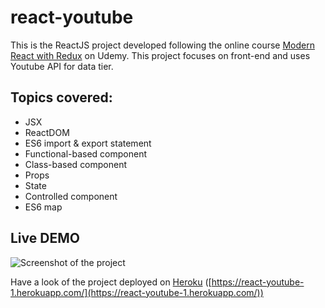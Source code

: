 # react-youtube
This is the ReactJS project developed following the online course <a href="https://www.udemy.com/react-redux/" target="_blank">Modern React with Redux</a> on Udemy. This project focuses on front-end and uses Youtube API for data tier.

## Topics covered:
* JSX
* ReactDOM
* ES6 import & export statement
* Functional-based component
* Class-based component
* Props
* State
* Controlled component
* ES6 map

## Live DEMO

![Screenshot of the project](https://lh3.googleusercontent.com/_LtgF_-yoHEDSmrMO7quZUtUlhxJj39lhP9PR6bBKDtzAeyBAGYmmzJmfmZdf2QkBifdkS0uJWlgj91dBJwqMY8DoOrV-T9xQsIKx3TTVeoTE5nlzTmPwmlvTY5xOSlbWM7_vdDOKrGIxdmGxCUIM8g2GtOVJ73Ge4EXZJEUvuVb_oIA9w2vj6TcxIUH2qzg_Ez5voesEX-srWtLL9ugBRebdFrBGjupvoWyp3Wz4-o56mYdXY_mWlG3rZ3EO47wAK9f9o3ELtv4aqqyd_oVzt7EbS6NPZ7mPZHkHFWGkzMpWm1R7ELAn1dJ43d-ViomiJzccUhHeRZMUvq_tf5Y_JmgeH5d1zJKDmCjM5z5zC-3cn3Oj3e_L43u-rgKBPIXmf_oL49cRxSV1ZeCJuMRX-8UJmTnKKjek_J7mjffAWBVSggnm8l8x0d68zn2AsHV1s2oMnTFDKq5HvP79sgJ-nC5FlM35TMuXkuXI9asfaO1UkGuaC4yNEmKzh-4mzzw8miJ1LM6ABc_zs9t8_MgVDlYCOxnLRNnH2xjajb0wNMRm3Rq2O5N31kHyGDRoW9KwGPJQtfgxMOqdf4RFdc40ikwuDAY5RSYhlCGasLd0xDce0HEjhvuDvUK2fD39AsOYqr_7uYYewJFVVY2sBJBnxcPCjudjzYF=w2380-h2026-no)

Have a look of the project deployed on <a href="https://react-youtube-1.herokuapp.com/" target="_blank">Heroku</a> ([https://react-youtube-1.herokuapp.com/](https://react-youtube-1.herokuapp.com/))
